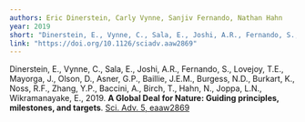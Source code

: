 ```yaml
---
authors: Eric Dinerstein, Carly Vynne, Sanjiv Fernando, Nathan Hahn
year: 2019
short: "Dinerstein, E., Vynne, C., Sala, E., Joshi, A.R., Fernando, S., Lovejoy, T.E., Mayorga, J., Olson, D., Asner, G.P., Baillie, J.E.M., Burgess, N.D., Burkart, K., Noss, R.F., Zhang, Y.P., Baccini, A., Birch, T., Hahn, N., Joppa, L.N., Wikramanayake, E., 2019. A Global Deal for Nature: Guiding principles, milestones, and targets. Sci. Adv. 5, eaaw2869."
link: "https://doi.org/10.1126/sciadv.aaw2869"
---
```


Dinerstein, E., Vynne, C., Sala, E., Joshi, A.R., Fernando, S., Lovejoy, T.E., Mayorga, J., Olson, D., Asner, G.P., Baillie, J.E.M., Burgess, N.D., Burkart, K., Noss, R.F., Zhang, Y.P., Baccini, A., Birch, T., Hahn, N., Joppa, L.N., Wikramanayake, E., 2019. **A Global Deal for Nature: Guiding principles, milestones, and targets**. [Sci. Adv. 5, eaaw2869](https://doi.org/10.1126/sciadv.aaw2869)
